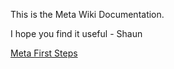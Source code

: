This is the Meta Wiki Documentation.

I hope you find it useful - Shaun

[Meta First Steps](Meta_First_Steps.md)
